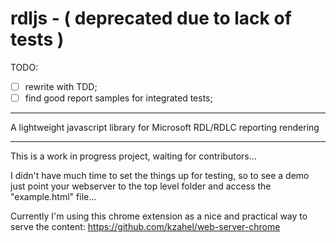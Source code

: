 # rdljs - ( deprecated due to lack of tests )

TODO:

- [ ] rewrite with TDD;
- [ ] find good report samples for integrated tests;

---

A lightweight javascript library for Microsoft RDL/RDLC reporting rendering

---

This is a work in progress project, waiting for contributors...

I didn't have much time to set the things up for testing, so to see a demo just point your webserver to the top level folder and access the "example.html" file...

Currently I'm using this chrome extension as a nice and practical way to serve the content: https://github.com/kzahel/web-server-chrome

